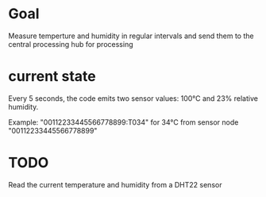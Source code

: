 # Goal
Measure temperture and humidity in regular intervals and send them to the central processing hub for processing

# current state
Every 5 seconds, the code emits two sensor values: 100°C and 23% relative humidity.

Example: "00112233445566778899:T034" for 34°C from sensor node "00112233445566778899"

# TODO
Read the current temperature and humidity from a DHT22 sensor

